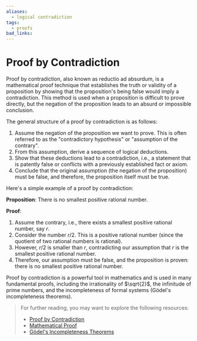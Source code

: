 ```yaml
---
aliases:
  - logical contradiction
tags:
  - proofs
bad_links:
---
```


# Proof by Contradiction

Proof by contradiction, also known as reductio ad absurdum, is a mathematical proof technique that establishes the truth or validity of a proposition by showing that the proposition's being false would imply a contradiction. This method is used when a proposition is difficult to prove directly, but the negation of the proposition leads to an absurd or impossible conclusion.

The general structure of a proof by contradiction is as follows:

1. Assume the negation of the proposition we want to prove. This is often referred to as the "contradictory hypothesis" or "assumption of the contrary".
2. From this assumption, derive a sequence of logical deductions.
3. Show that these deductions lead to a contradiction, i.e., a statement that is patently false or conflicts with a previously established fact or axiom.
4. Conclude that the original assumption (the negation of the proposition) must be false, and therefore, the proposition itself must be true.

Here's a simple example of a proof by contradiction:

**Proposition**: There is no smallest positive rational number.

**Proof**:

1. Assume the contrary, i.e., there exists a smallest positive rational number, say $r$.
2. Consider the number $r/2$. This is a positive rational number (since the quotient of two rational numbers is rational).
3. However, $r/2$ is smaller than $r$, contradicting our assumption that $r$ is the smallest positive rational number.
4. Therefore, our assumption must be false, and the proposition is proven: there is no smallest positive rational number.

Proof by contradiction is a powerful tool in mathematics and is used in many fundamental proofs, including the irrationality of $\sqrt{2}$, the infinitude of prime numbers, and the incompleteness of formal systems (Gödel's incompleteness theorems).

> For further reading, you may want to explore the following resources:
> - [Proof by Contradiction](https://www.google.com/search?q=Proof+by+Contradiction)
> - [Mathematical Proof](https://www.google.com/search?q=Mathematical+Proof)
> - [Gödel's Incompleteness Theorems](https://www.google.com/search?q=G%C3%B6del%27s+Incompleteness+Theorems)